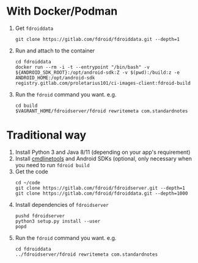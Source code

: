 # With Docker/Podman

1. Get `fdroiddata`
   ```shell
   git clone https://gitlab.com/fdroid/fdroiddata.git --depth=1
   ```
2. Run and attach to the container

   ```shell
   cd fdroiddata
   docker run --rm -i -t --entrypoint "/bin/bash" -v ${ANDROID_SDK_ROOT}:/opt/android-sdk:Z -v $(pwd):/build:z -e ANDROID_HOME:/opt/android-sdk registry.gitlab.com/proletarius101/ci-images-client:fdroid-build
   ```

3. Run the `fdroid` command you want. e.g.
   ```shell
   cd build
   $VAGRANT_HOME/fdroidserver/fdroid rewritemeta com.standardnotes
   ```

# Traditional way

1. Install Python 3 and Java 8/11 (depending on your app's requirement)
2. Install [cmdlinetools](https://developer.android.com/studio#command-tools) and Android SDKs (optional, only necessary when you need to run `fdroid build`
3. Get the code
   ```shell
   cd ~/code
   git clone https://gitlab.com/fdroid/fdroidserver.git --depth=1
   git clone https://gitlab.com/fdroid/fdroiddata.git --depth=1000
   ```
4. Install dependencies of `fdroidserver`
   ```shell
   pushd fdroidserver
   python3 setup.py install --user
   popd
   ```
5. Run the `fdroid` command you want. e.g.
   ```shell
   cd fdroiddata
   ../fdroidserver/fdroid rewritemeta com.standardnotes
   ```
